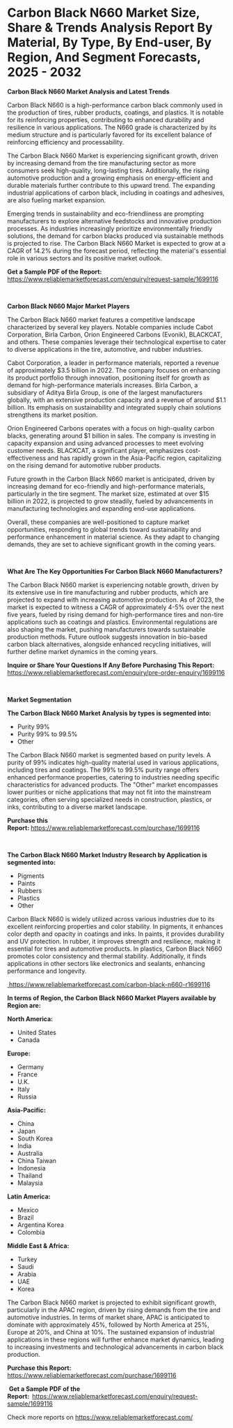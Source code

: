 <p><h1>Carbon Black N660 Market Size, Share & Trends Analysis Report By Material, By Type, By End-user, By Region, And Segment Forecasts, 2025 - 2032</h1></p><p><strong>Carbon Black N660 Market Analysis and Latest Trends</strong></p>
<p><p>Carbon Black N660 is a high-performance carbon black commonly used in the production of tires, rubber products, coatings, and plastics. It is notable for its reinforcing properties, contributing to enhanced durability and resilience in various applications. The N660 grade is characterized by its medium structure and is particularly favored for its excellent balance of reinforcing efficiency and processability.</p><p>The Carbon Black N660 Market is experiencing significant growth, driven by increasing demand from the tire manufacturing sector as more consumers seek high-quality, long-lasting tires. Additionally, the rising automotive production and a growing emphasis on energy-efficient and durable materials further contribute to this upward trend. The expanding industrial applications of carbon black, including in coatings and adhesives, are also fueling market expansion.</p><p>Emerging trends in sustainability and eco-friendliness are prompting manufacturers to explore alternative feedstocks and innovative production processes. As industries increasingly prioritize environmentally friendly solutions, the demand for carbon blacks produced via sustainable methods is projected to rise. The Carbon Black N660 Market is expected to grow at a CAGR of 14.2% during the forecast period, reflecting the material's essential role in various sectors and its positive market outlook.</p></p>
<p><strong>Get a Sample PDF of the Report:&nbsp;</strong> <a href="https://www.reliablemarketforecast.com/enquiry/request-sample/1699116?utm_campaign=2397&utm_medium=2&utm_source=Github&utm_content=ia&utm_term=02042025&utm_id=carbon-black-n660">https://www.reliablemarketforecast.com/enquiry/request-sample/1699116</a></p>
<p>&nbsp;</p>
<p><strong>Carbon Black N660 Major Market Players</strong></p>
<p><p>The Carbon Black N660 market features a competitive landscape characterized by several key players. Notable companies include Cabot Corporation, Birla Carbon, Orion Engineered Carbons (Evonik), BLACKCAT, and others. These companies leverage their technological expertise to cater to diverse applications in the tire, automotive, and rubber industries.</p><p>Cabot Corporation, a leader in performance materials, reported a revenue of approximately $3.5 billion in 2022. The company focuses on enhancing its product portfolio through innovation, positioning itself for growth as demand for high-performance materials increases. Birla Carbon, a subsidiary of Aditya Birla Group, is one of the largest manufacturers globally, with an extensive production capacity and a revenue of around $1.1 billion. Its emphasis on sustainability and integrated supply chain solutions strengthens its market position.</p><p>Orion Engineered Carbons operates with a focus on high-quality carbon blacks, generating around $1 billion in sales. The company is investing in capacity expansion and using advanced processes to meet evolving customer needs. BLACKCAT, a significant player, emphasizes cost-effectiveness and has rapidly grown in the Asia-Pacific region, capitalizing on the rising demand for automotive rubber products.</p><p>Future growth in the Carbon Black N660 market is anticipated, driven by increasing demand for eco-friendly and high-performance materials, particularly in the tire segment. The market size, estimated at over $15 billion in 2022, is projected to grow steadily, fueled by advancements in manufacturing technologies and expanding end-use applications.</p><p>Overall, these companies are well-positioned to capture market opportunities, responding to global trends toward sustainability and performance enhancement in material science. As they adapt to changing demands, they are set to achieve significant growth in the coming years.</p></p>
<p>&nbsp;</p>
<p><strong>What Are The Key Opportunities For Carbon Black N660 Manufacturers?</strong></p>
<p><p>The Carbon Black N660 market is experiencing notable growth, driven by its extensive use in tire manufacturing and rubber products, which are projected to expand with increasing automotive production. As of 2023, the market is expected to witness a CAGR of approximately 4-5% over the next five years, fueled by rising demand for high-performance tires and non-tire applications such as coatings and plastics. Environmental regulations are also shaping the market, pushing manufacturers towards sustainable production methods. Future outlook suggests innovation in bio-based carbon black alternatives, alongside enhanced recycling initiatives, will further define market dynamics in the coming years.</p></p>
<p><strong>Inquire or Share Your Questions If Any Before Purchasing This Report:</strong> <a href="https://www.reliablemarketforecast.com/enquiry/pre-order-enquiry/1699116?utm_campaign=2397&utm_medium=2&utm_source=Github&utm_content=ia&utm_term=02042025&utm_id=carbon-black-n660">https://www.reliablemarketforecast.com/enquiry/pre-order-enquiry/1699116</a></p>
<p>&nbsp;</p>
<p><strong>Market Segmentation</strong></p>
<p><strong>The Carbon Black N660 Market Analysis by types is segmented into:</strong></p>
<p><ul><li>Purity 99%</li><li>Purity 99% to 99.5%</li><li>Other</li></ul></p>
<p><p>The Carbon Black N660 market is segmented based on purity levels. A purity of 99% indicates high-quality material used in various applications, including tires and coatings. The 99% to 99.5% purity range offers enhanced performance properties, catering to industries needing specific characteristics for advanced products. The "Other" market encompasses lower purities or niche applications that may not fit into the mainstream categories, often serving specialized needs in construction, plastics, or inks, contributing to a diverse market landscape.</p></p>
<p><strong>Purchase this Report:&nbsp;</strong><a href="https://www.reliablemarketforecast.com/purchase/1699116?utm_campaign=2397&utm_medium=2&utm_source=Github&utm_content=ia&utm_term=02042025&utm_id=carbon-black-n660">https://www.reliablemarketforecast.com/purchase/1699116</a></p>
<p>&nbsp;</p>
<p><strong>The Carbon Black N660 Market Industry Research by Application is segmented into:</strong></p>
<p><ul><li>Pigments</li><li>Paints</li><li>Rubbers</li><li>Plastics</li><li>Other</li></ul></p>
<p><p>Carbon Black N660 is widely utilized across various industries due to its excellent reinforcing properties and color stability. In pigments, it enhances color depth and opacity in coatings and inks. In paints, it provides durability and UV protection. In rubber, it improves strength and resilience, making it essential for tires and automotive products. In plastics, Carbon Black N660 promotes color consistency and thermal stability. Additionally, it finds applications in other sectors like electronics and sealants, enhancing performance and longevity.</p></p>
<p><a href="https://www.reliablemarketforecast.com/carbon-black-n660-r1699116?utm_campaign=2397&utm_medium=2&utm_source=Github&utm_content=ia&utm_term=02042025&utm_id=carbon-black-n660">&nbsp;https://www.reliablemarketforecast.com/carbon-black-n660-r1699116</a></p>
<p><strong>In terms of Region, the Carbon Black N660 Market Players available by Region are:</strong></p>
<p>
    <p> <strong> North America: </strong>
        <ul>
            <li>United States</li>
            <li>Canada</li>
        </ul>
        </p> 
    <p> <strong> Europe: </strong>
        <ul>
            <li>Germany</li>
            <li>France</li>
            <li>U.K.</li>
            <li>Italy</li>
            <li>Russia</li>
        </ul>
        </p> 
    <p> <strong> Asia-Pacific: </strong>
        <ul>
            <li>China</li>
            <li>Japan</li>
            <li>South Korea</li>
            <li>India</li>
            <li>Australia</li>
            <li>China Taiwan</li>
            <li>Indonesia</li>
            <li>Thailand</li>
            <li>Malaysia</li>
        </ul>
        </p> 
    <p> <strong> Latin America: </strong>
        <ul>
            <li>Mexico</li>
            <li>Brazil</li>
            <li>Argentina Korea</li>
            <li>Colombia</li>
        </ul>
        </p> 
    <p> <strong> Middle East & Africa: </strong>
        <ul>
            <li>Turkey</li>
            <li>Saudi</li>
            <li>Arabia</li>
            <li>UAE</li>
            <li>Korea</li>
        </ul>
    </p>
    </p>
<p><p>The Carbon Black N660 market is projected to exhibit significant growth, particularly in the APAC region, driven by rising demands from the tire and automotive industries. In terms of market share, APAC is anticipated to dominate with approximately 45%, followed by North America at 25%, Europe at 20%, and China at 10%. The sustained expansion of industrial applications in these regions will further enhance market dynamics, leading to increasing investments and technological advancements in carbon black production.</p></p>
<p><strong>Purchase this Report: </strong><a href="https://www.reliablemarketforecast.com/purchase/1699116?utm_campaign=2397&utm_medium=2&utm_source=Github&utm_content=ia&utm_term=02042025&utm_id=carbon-black-n660">https://www.reliablemarketforecast.com/purchase/1699116</a></p>
<p>&nbsp;<strong>Get a Sample PDF of the Report:&nbsp;&nbsp;</strong><a href="https://www.reliablemarketforecast.com/enquiry/request-sample/1699116?utm_campaign=2397&utm_medium=2&utm_source=Github&utm_content=ia&utm_term=02042025&utm_id=carbon-black-n660">https://www.reliablemarketforecast.com/enquiry/request-sample/1699116</a></p>
<p><strong></strong></p>
<p>Check more reports on <a href="https://www.reliablemarketforecast.com/?utm_campaign=2397&utm_medium=2&utm_source=Github&utm_content=ia&utm_term=02042025&utm_id=carbon-black-n660">https://www.reliablemarketforecast.com/</a></p>